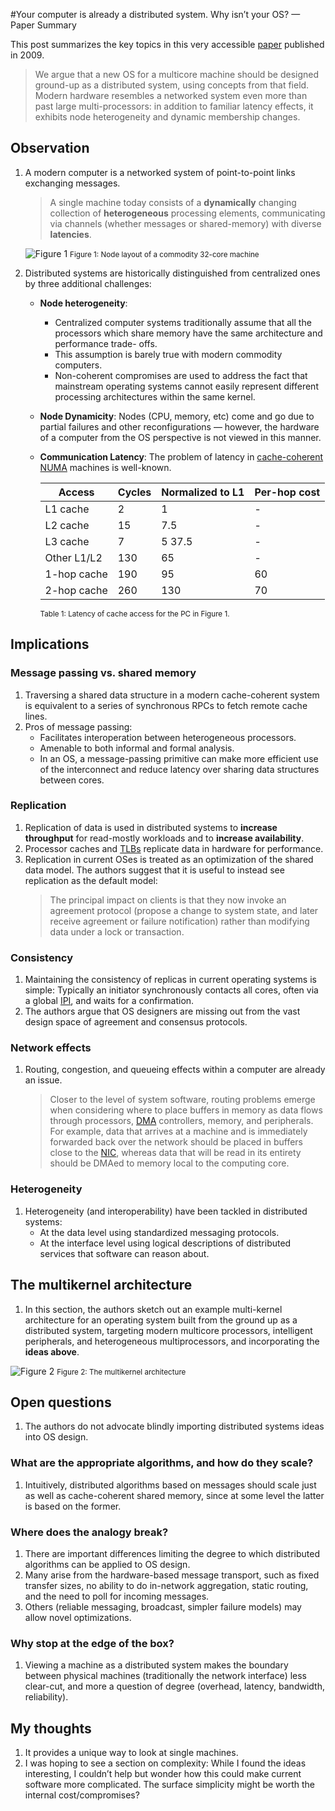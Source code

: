#Your computer is already a distributed system. Why isn’t your OS? — Paper Summary


This post summarizes the key topics in this very accessible [paper](https://barrelfish.org/publications/barrelfish_hotos09.pdf) published in 2009.

> We argue that a new OS for a multicore machine should be designed ground-up as a distributed system, using concepts from that field.<br/>
> Modern hardware resembles a networked system even more than past large multi-processors: in addition to familiar latency effects, it exhibits node heterogeneity and dynamic membership changes.  

## Observation
1. A modern computer is a networked system of point-to-point links exchanging messages.
   > A single machine today consists of a **dynamically** changing collection of **heterogeneous** processing elements, communicating via channels (whether messages or shared-memory) with diverse **latencies**.

   ![Figure 1](assets/fig1.png)
   <small>Figure 1: Node layout of a commodity 32-core machine</small>
1. Distributed systems are historically distinguished from centralized ones by three additional challenges:
    * **Node heterogeneity**:
        * Centralized computer systems traditionally assume that all the processors which share memory have the same architecture and performance trade- offs.
        * This assumption is barely true with modern commodity computers.
        * Non-coherent compromises are used to address the fact that mainstream operating systems cannot easily represent different processing architectures within the same kernel.
    * **Node Dynamicity**: Nodes (CPU, memory, etc) come and go due to partial failures and other reconfigurations — however, the hardware of a computer from the OS perspective is not viewed in this manner.
    * **Communication Latency**: The problem of latency in [cache-coherent](https://en.wikipedia.org/wiki/Cache_coherence) [NUMA](https://en.wikipedia.org/wiki/Non-uniform_memory_access) machines is well-known.

        | Access | Cycles | Normalized to L1 | Per-hop cost |
        |--------|--------|------------------|--------------|
        L1 cache | 2 | 1 | - |
       L2 cache | 15 | 7.5 | - |
       L3 cache | 7 |5 37.5 | - |
       Other L1/L2 | 130 | 65 | - |
       1-hop cache | 190 | 95 | 60 |
       2-hop cache | 260 | 130 | 70 |

       <small>Table 1: Latency of cache access for the PC in Figure 1.</small>

## Implications
### Message passing vs. shared memory
1. Traversing a shared data structure in a modern cache-coherent system is equivalent to a series of synchronous RPCs to fetch remote cache lines.
2. Pros of message passing:
    * Facilitates interoperation between heterogeneous processors.
    * Amenable to both informal and formal analysis.
    *  In an OS, a message-passing primitive can make more efficient use of the interconnect and reduce latency over sharing data structures between cores.

### Replication
1. Replication of data is used in distributed systems to **increase throughput** for read-mostly workloads and to **increase availability**.
2. Processor caches and [TLBs](https://en.wikipedia.org/wiki/Translation_lookaside_buffer) replicate data in hardware for performance.
3. Replication in current OSes is treated as an optimization of the shared data model. The authors suggest that it is useful to instead see replication as the default model:
   > The principal impact on clients is that they now invoke an agreement protocol (propose a change to system state, and later receive agreement or failure notification) rather than modifying data under a lock or transaction.  
### Consistency
1. Maintaining the consistency of replicas in current operating systems is simple: Typically an initiator synchronously contacts all cores, often via a global [IPI](https://en.wikipedia.org/wiki/Inter-processor_interrupt), and waits for a confirmation.
2. The authors argue that OS designers are missing out from the vast design space of agreement and consensus protocols.
### Network effects
1. Routing, congestion, and queueing effects within a computer are already an issue.
   > Closer to the level of system software, routing problems emerge when considering where to place buffers in memory as data flows through processors, [DMA](https://en.wikipedia.org/wiki/Direct_memory_access) controllers, memory, and peripherals.<br/>
   > For example, data that arrives at a machine and is immediately forwarded back over the network should be placed in buffers close to the [NIC](https://en.wikipedia.org/wiki/Network_interface_controller), whereas data that will be read in its entirety should be DMAed to memory local to the computing core.  

### Heterogeneity
1. Heterogeneity (and interoperability) have been tackled in distributed systems:
    * At the data level using standardized messaging protocols.
    * At the interface level using logical descriptions of distributed services that software can reason about.

## The multikernel architecture
1. In this section, the authors sketch out an example multi-kernel architecture for an operating system built from the ground up as a distributed system, targeting modern multicore processors, intelligent peripherals, and heterogeneous multiprocessors, and incorporating the **ideas above**.

![Figure 2](assets/fig2.png)
<small>Figure 2: The multikernel architecture</small>

## Open questions
1. The authors do not advocate blindly importing distributed systems ideas into OS design.

### What are the appropriate algorithms, and how do they scale?
1. Intuitively, distributed algorithms based on messages should scale just as well as cache-coherent shared memory, since at some level the latter is based on the former.

### Where does the analogy break?
1. There are important differences limiting the degree to which distributed algorithms can be applied to OS design.
2. Many arise from the hardware-based message transport, such as fixed transfer sizes, no ability to do in-network aggregation, static routing, and the need to poll for incoming messages.
3. Others (reliable messaging, broadcast, simpler failure models) may allow novel optimizations.

### Why stop at the edge of the box?
1. Viewing a machine as a distributed system makes the boundary between physical machines (traditionally the network interface) less clear-cut, and more a question of degree (overhead, latency, bandwidth, reliability).

## My thoughts
1. It provides a unique way to look at single machines.
2. I was hoping to see a section on complexity: While I found the ideas interesting, I couldn’t help but wonder how this could make current software more complicated. The surface simplicity might be worth the internal cost/compromises?